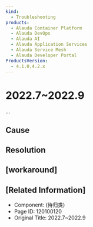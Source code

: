 ```yaml
---
kind:
  - Troubleshooting
products:
  - Alauda Container Platform
  - Alauda DevOps
  - Alauda AI
  - Alauda Application Services
  - Alauda Service Mesh
  - Alauda Developer Portal
ProductsVersion:
  - 4.1.0,4.2.x
---
```

<!-- A type of document that involves encountering a fault, diagnosing it, performing root cause analysis, and providing solutions. -->

# 2022.7~2022.9

...

## Cause

## Resolution

## [workaround]

## [Related Information]
- Component: (待归类)
- Page ID: 120100120
- Original Title: 2022.7~2022.9
